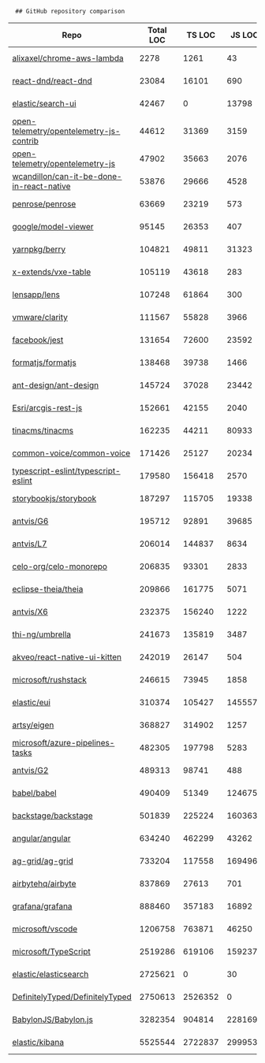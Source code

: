 
      ## GitHub repository comparison

| Repo | Total LOC | TS LOC | JS LOC | Repo Size |
| -----|-----------|--------|--------|-----------|
| [alixaxel/chrome-aws-lambda](https://github.com/alixaxel/chrome-aws-lambda) | 2278 | 1261 | 43 | 1.57 GB |
| [react-dnd/react-dnd](https://github.com/react-dnd/react-dnd) | 23084 | 16101 | 690 | 653 MB |
| [elastic/search-ui](https://github.com/elastic/search-ui) | 42467 | 0 | 13798 | 6.12 MB |
| [open-telemetry/opentelemetry-js-contrib](https://github.com/open-telemetry/opentelemetry-js-contrib) | 44612 | 31369 | 3159 | 23.8 MB |
| [open-telemetry/opentelemetry-js](https://github.com/open-telemetry/opentelemetry-js) | 47902 | 35663 | 2076 | 18 MB |
| [wcandillon/can-it-be-done-in-react-native](https://github.com/wcandillon/can-it-be-done-in-react-native) | 53876 | 29666 | 4528 | 620 MB |
| [penrose/penrose](https://github.com/penrose/penrose) | 63669 | 23219 | 573 | 455 MB |
| [google/model-viewer](https://github.com/google/model-viewer) | 95145 | 26353 | 407 | 3.62 GB |
| [yarnpkg/berry](https://github.com/yarnpkg/berry) | 104821 | 49811 | 31323 | 1.39 GB |
| [x-extends/vxe-table](https://github.com/x-extends/vxe-table) | 105119 | 43618 | 283 | 877 MB |
| [lensapp/lens](https://github.com/lensapp/lens) | 107248 | 61864 | 300 | 606 MB |
| [vmware/clarity](https://github.com/vmware/clarity) | 111567 | 55828 | 3966 | 515 MB |
| [facebook/jest](https://github.com/facebook/jest) | 131654 | 72600 | 23592 | 269 MB |
| [formatjs/formatjs](https://github.com/formatjs/formatjs) | 138468 | 39738 | 1466 | 46.8 MB |
| [ant-design/ant-design](https://github.com/ant-design/ant-design) | 145724 | 37028 | 23442 | 721 MB |
| [Esri/arcgis-rest-js](https://github.com/Esri/arcgis-rest-js) | 152661 | 42155 | 2040 | 80.3 MB |
| [tinacms/tinacms](https://github.com/tinacms/tinacms) | 162235 | 44211 | 80933 | 1.04 GB |
| [common-voice/common-voice](https://github.com/common-voice/common-voice) | 171426 | 25127 | 20234 | 1.4 GB |
| [typescript-eslint/typescript-eslint](https://github.com/typescript-eslint/typescript-eslint) | 179580 | 156418 | 2570 | 26.5 MB |
| [storybookjs/storybook](https://github.com/storybookjs/storybook) | 187297 | 115705 | 19338 | 465 MB |
| [antvis/G6](https://github.com/antvis/G6) | 195712 | 92891 | 39685 | 745 MB |
| [antvis/L7](https://github.com/antvis/L7) | 206014 | 144837 | 8634 | 533 MB |
| [celo-org/celo-monorepo](https://github.com/celo-org/celo-monorepo) | 206835 | 93301 | 2833 | 197 MB |
| [eclipse-theia/theia](https://github.com/eclipse-theia/theia) | 209866 | 161775 | 5071 | 1.5 GB |
| [antvis/X6](https://github.com/antvis/X6) | 232375 | 156240 | 1222 | 751 MB |
| [thi-ng/umbrella](https://github.com/thi-ng/umbrella) | 241673 | 135819 | 3487 | 127 MB |
| [akveo/react-native-ui-kitten](https://github.com/akveo/react-native-ui-kitten) | 242019 | 26147 | 504 | 478 MB |
| [microsoft/rushstack](https://github.com/microsoft/rushstack) | 246615 | 73945 | 1858 | 86.3 MB |
| [elastic/eui](https://github.com/elastic/eui) | 310374 | 105427 | 145557 | 674 MB |
| [artsy/eigen](https://github.com/artsy/eigen) | 368827 | 314902 | 1257 | 430 MB |
| [microsoft/azure-pipelines-tasks](https://github.com/microsoft/azure-pipelines-tasks) | 482305 | 197798 | 5283 | 467 MB |
| [antvis/G2](https://github.com/antvis/G2) | 489313 | 98741 | 488 | 417 MB |
| [babel/babel](https://github.com/babel/babel) | 490409 | 51349 | 124675 | 78.2 MB |
| [backstage/backstage](https://github.com/backstage/backstage) | 501839 | 225224 | 160363 | 980 MB |
| [angular/angular](https://github.com/angular/angular) | 634240 | 462299 | 43262 | 327 MB |
| [ag-grid/ag-grid](https://github.com/ag-grid/ag-grid) | 733204 | 117558 | 169496 | 1.19 GB |
| [airbytehq/airbyte](https://github.com/airbytehq/airbyte) | 837869 | 27613 | 701 | 83.1 MB |
| [grafana/grafana](https://github.com/grafana/grafana) | 888460 | 357183 | 16892 | 460 MB |
| [microsoft/vscode](https://github.com/microsoft/vscode) | 1206758 | 763871 | 46250 | 433 MB |
| [microsoft/TypeScript](https://github.com/microsoft/TypeScript) | 2519286 | 619106 | 1592378 | 1.62 GB |
| [elastic/elasticsearch](https://github.com/elastic/elasticsearch) | 2725621 | 0 | 30 | 943 MB |
| [DefinitelyTyped/DefinitelyTyped](https://github.com/DefinitelyTyped/DefinitelyTyped) | 2750613 | 2526352 | 0 | 789 MB |
| [BabylonJS/Babylon.js](https://github.com/BabylonJS/Babylon.js) | 3282354 | 904814 | 2281699 | 4.28 GB |
| [elastic/kibana](https://github.com/elastic/kibana) | 5525544 | 2722837 | 299953 | 3.6 GB |
